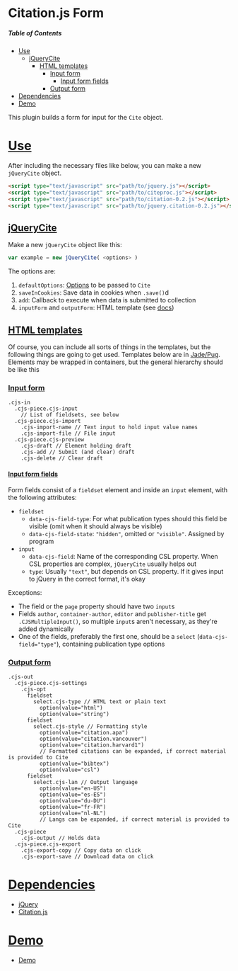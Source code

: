 # Citation.js Form

##### Table of Contents

* [Use](#use)
  * [jQueryCite](#cite)
    * [HTML templates](#cite.form)
      * [Input form](#cite.form.in)
        * [Input form fields](#cite.form.in.fields)
      * [Output form](#cite.form.out)
* [Dependencies](#dependencies)
* [Demo](#demo)

This plugin builds a form for input for the `Cite` object.

# <a id="use" href="#use">Use</a>

After including the necessary files like below,
you can make a new `jQueryCite` object.

```html
<script type="text/javascript" src="path/to/jquery.js"></script>
<script type="text/javascript" src="path/to/citeproc.js"></script>
<script type="text/javascript" src="path/to/citation-0.2.js"></script>
<script type="text/javascript" src="path/to/jquery.citation-0.2.js"></script>
```

## <a id="cite" href="#cite">jQueryCite</a>

Make a new `jQueryCite` object like this:

```js
var example = new jQueryCite( <options> )
```

The options are:

1. `defaultOptions`: [Options](#citation.cite) to be passed to `Cite`
2. `saveInCookies`: Save data in cookies when `.save()`d
3. `add`: Callback to execute when data is submitted to collection
4. `inputForm` and `outputForm`: HTML template (see [docs](#jquery.form))

## <a name="form"><a id="cite.form" href="#cite.form">HTML templates</a></a>

Of course, you can include all sorts of things in the templates, but the following things are going to get used. Templates below are in [Jade/Pug](https://github.com/pugjs/pug). Elements may be wrapped in containers, but the general hierarchy should be like this

### <span name="form.in"><a id="cite.form.in" href="#cite.form.in">Input form</a></span>

```
.cjs-in
  .cjs-piece.cjs-input
    // List of fieldsets, see below
  .cjs-piece.cjs-import
    .cjs-import-name // Text input to hold input value names
    .cjs-import-file // File input
  .cjs-piece.cjs-preview
    .cjs-draft // Element holding draft
    .cjs-add // Submit (and clear) draft
    .cjs-delete // Clear draft
```

#### <a name="form.in.fields"><a id="cite.form.in.fields" href="#cite.form.in.fields">Input form fields</a></a>

Form fields consist of a `fieldset` element and inside an `input` element, with the following attributes:

* `fieldset`
  * `data-cjs-field-type`: For what publication types should this field be visible (omit when it should always be visible)
  * `data-cjs-field-state`: `"hidden"`, omitted or `"visible"`. Assigned by program
* `input`
  * `data-cjs-field`: Name of the corresponding CSL property. When CSL properties are complex, `jQueryCite` usually helps out
  * `type`: Usually `"text"`, but depends on CSL property. If it gives input to jQuery in the correct format, it's okay

Exceptions:

* The field or the `page` property should have two `input`s
* Fields `author`, `container-author`, `editor` and `publisher-title` get `.CJSMultipleInput()`, so multiple `input`s aren't necessary, as they're added dynamically
* One of the fields, preferably the first one, should be a `select` (`data-cjs-field="type"`), containing publication type options

### <a name="form.out"><a id="cite.form.out" href="#cite.form.out">Output form</a></a>

```
.cjs-out
  .cjs-piece.cjs-settings
    .cjs-opt
      fieldset
        select.cjs-type // HTML text or plain text
          option(value="html")
          option(value="string")
      fieldset
        select.cjs-style // Formatting style
          option(value="citation.apa")
          option(value="citation.vancouver")
          option(value="citation.harvard1")
          // Formatted citations can be expanded, if correct material is provided to Cite
          option(value="bibtex")
          option(value="csl")
      fieldset
        select.cjs-lan // Output language
          option(value="en-US")
          option(value="es-ES")
          option(value="du-DU")
          option(value="fr-FR")
          option(value="nl-NL")
          // Langs can be expanded, if correct material is provided to Cite
  .cjs-piece
    .cjs-output // Holds data
  .cjs-piece.cjs-export
    .cjs-export-copy // Copy data on click
    .cjs-export-save // Download data on click
```

# <a id="dependencies" href="#dependencies">Dependencies</a>

* [jQuery](https://jquery.org)
* [Citation.js](https://larsgw.github.io/citation.js)

# <a id="demo" href="demo">Demo</a>

* [Demo](https://larsgw.github.io/citation.js-form/demo/)